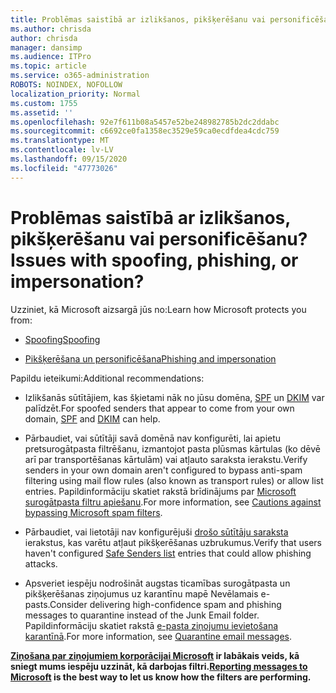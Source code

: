 ```yaml
---
title: Problēmas saistībā ar izlikšanos, pikšķerēšanu vai personificēšanu?
ms.author: chrisda
author: chrisda
manager: dansimp
ms.audience: ITPro
ms.topic: article
ms.service: o365-administration
ROBOTS: NOINDEX, NOFOLLOW
localization_priority: Normal
ms.custom: 1755
ms.assetid: ''
ms.openlocfilehash: 92e7f611b08a5457e52be248982785b2dc2ddabc
ms.sourcegitcommit: c6692ce0fa1358ec3529e59ca0ecdfdea4cdc759
ms.translationtype: MT
ms.contentlocale: lv-LV
ms.lasthandoff: 09/15/2020
ms.locfileid: "47773026"
---
```

# <a name="issues-with-spoofing-phishing-or-impersonation"></a><span data-ttu-id="7b718-102">Problēmas saistībā ar izlikšanos, pikšķerēšanu vai personificēšanu?</span><span class="sxs-lookup"><span data-stu-id="7b718-102">Issues with spoofing, phishing, or impersonation?</span></span>

<span data-ttu-id="7b718-103">Uzziniet, kā Microsoft aizsargā jūs no:</span><span class="sxs-lookup"><span data-stu-id="7b718-103">Learn how Microsoft protects you from:</span></span>

- [<span data-ttu-id="7b718-104">Spoofing</span><span class="sxs-lookup"><span data-stu-id="7b718-104">Spoofing</span></span>](https://docs.microsoft.com/microsoft-365/security/office-365-security/anti-spoofing-protection)

- [<span data-ttu-id="7b718-105">Pikšķerēšana un personificēšana</span><span class="sxs-lookup"><span data-stu-id="7b718-105">Phishing and impersonation</span></span>](https://docs.microsoft.com/microsoft-365/security/office-365-security/atp-anti-phishing)

<span data-ttu-id="7b718-106">Papildu ieteikumi:</span><span class="sxs-lookup"><span data-stu-id="7b718-106">Additional recommendations:</span></span>

- <span data-ttu-id="7b718-107">Izlikšanās sūtītājiem, kas šķietami nāk no jūsu domēna, [SPF](https://docs.microsoft.com/microsoft-365/security/office-365-security/set-up-spf-in-office-365-to-help-prevent-spoofing) un [DKIM](https://docs.microsoft.com/microsoft-365/security/office-365-security/use-dkim-to-validate-outbound-email) var palīdzēt.</span><span class="sxs-lookup"><span data-stu-id="7b718-107">For spoofed senders that appear to come from your own domain, [SPF](https://docs.microsoft.com/microsoft-365/security/office-365-security/set-up-spf-in-office-365-to-help-prevent-spoofing) and [DKIM](https://docs.microsoft.com/microsoft-365/security/office-365-security/use-dkim-to-validate-outbound-email) can help.</span></span>

- <span data-ttu-id="7b718-108">Pārbaudiet, vai sūtītāji savā domēnā nav konfigurēti, lai apietu pretsurogātpasta filtrēšanu, izmantojot pasta plūsmas kārtulas (ko dēvē arī par transportēšanas kārtulām) vai atļauto saraksta ierakstu.</span><span class="sxs-lookup"><span data-stu-id="7b718-108">Verify senders in your own domain aren't configured to bypass anti-spam filtering using mail flow rules (also known as transport rules) or allow list entries.</span></span> <span data-ttu-id="7b718-109">Papildinformāciju skatiet rakstā brīdinājums par [Microsoft surogātpasta filtru apiešanu](https://docs.microsoft.com/exchange/troubleshoot/antispam/cautions-against-bypassing-spam-filters).</span><span class="sxs-lookup"><span data-stu-id="7b718-109">For more information, see [Cautions against bypassing Microsoft spam filters](https://docs.microsoft.com/exchange/troubleshoot/antispam/cautions-against-bypassing-spam-filters).</span></span>

- <span data-ttu-id="7b718-110">Pārbaudiet, vai lietotāji nav konfigurējuši [drošo sūtītāju saraksta](https://support.office.com/article/BE1BAEA0-BEAB-4A30-B968-9004332336CE) ierakstus, kas varētu atļaut pikšķerēšanas uzbrukumus.</span><span class="sxs-lookup"><span data-stu-id="7b718-110">Verify that users haven't configured [Safe Senders list](https://support.office.com/article/BE1BAEA0-BEAB-4A30-B968-9004332336CE) entries that could allow phishing attacks.</span></span>

- <span data-ttu-id="7b718-111">Apsveriet iespēju nodrošināt augstas ticamības surogātpasta un pikšķerēšanas ziņojumus uz karantīnu mapē Nevēlamais e-pasts.</span><span class="sxs-lookup"><span data-stu-id="7b718-111">Consider delivering high-confidence spam and phishing messages to quarantine instead of the Junk Email folder.</span></span> <span data-ttu-id="7b718-112">Papildinformāciju skatiet rakstā [e-pasta ziņojumu ievietošana karantīnā](https://docs.microsoft.com/microsoft-365/security/office-365-security/quarantine-email-messages).</span><span class="sxs-lookup"><span data-stu-id="7b718-112">For more information, see [Quarantine email messages](https://docs.microsoft.com/microsoft-365/security/office-365-security/quarantine-email-messages).</span></span>

<span data-ttu-id="7b718-113">**[Ziņošana par ziņojumiem korporācijai Microsoft](https://support.office.com/article/b5caa9f1-cdf3-4443-af8c-ff724ea719d2) ir labākais veids, kā sniegt mums iespēju uzzināt, kā darbojas filtri.**</span><span class="sxs-lookup"><span data-stu-id="7b718-113">**[Reporting messages to Microsoft](https://support.office.com/article/b5caa9f1-cdf3-4443-af8c-ff724ea719d2) is the best way to let us know how the filters are performing.**</span></span>
